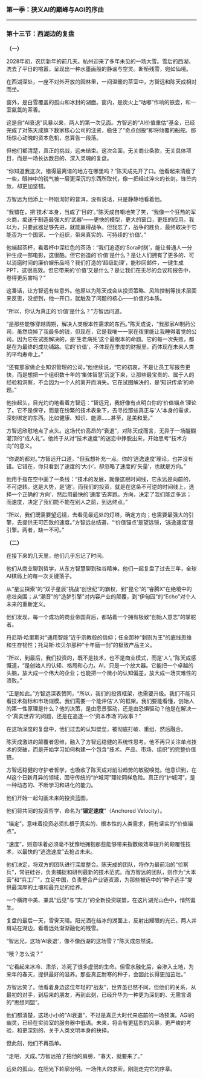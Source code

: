 ### **第一季：狭义AI的巅峰与AGI的序曲**

---

### **第十三节：西湖边的复盘**

**（一）**

2028年初，农历新年的前几天。杭州迎来了多年未见的一场大雪。雪后的西湖，洗去了平日的喧嚣，呈现出一种水墨画般的静谧与空灵。断桥残雪，宛如仙境。

在西湖深处，一座不对外开放的园林里，一间温暖的茶室中，方智远和陈天成相对而坐。

窗外，是白雪覆盖的孤山和冰封的湖面。窗内，是炭火上“咕嘟”作响的铁壶，和一室氤氲的茶香。

这是自“AI衰退”风暴以来，两人的第一次见面。方智远的“AI价值重估”基金，已经完成了对陈天成旗下数家核心公司的注资，稳住了“奇点创投”即将倾覆的船舵。那场惊心动魄的资本危机，总算告一段落。

但他们都清楚，真正的挑战，远未结束。这次会面，无关商业条款，无关具体项目，而是一场长达数日的、深入灵魂的复盘。

“你知道我这次，错得最离谱的地方在哪里吗？”陈天成先开了口。他看起来清瘦了一些，眼神中的锐气被一层更深沉的东西所取代，像一把经过淬火的长剑，锋芒内敛，却更加坚韧。

方智远为他添上一杯刚沏好的普洱，没有说话，只是静静地看着他。

“我错在，把‘技术’本身，当成了‘目的’。”陈天成自嘲地笑了笑，“我像一个狂热的军火商，痴迷于制造最强大的‘武器’——更快的模型，更大的窗口，更炫的应用。我以为，只要武器足够先进，就能赢得战争。但我忘了，战争的胜负，最终取决于它能否为一个国家、一个组织，带来真实的、可持续的‘价值’。”

他端起茶杯，看着杯中深红色的茶汤：“我们追逐的‘Sora时刻’，能让普通人一分钟生成一部电影，这很酷。但它创造的‘价值’是什么？是让人们拥有了更多的、可以消磨时间的廉价娱乐品吗？我们打造的‘超级助理’，能秒回邮件，一键生成PPT，这很高效。但它带来的‘价值’又是什么？是让我们在无尽的会议和报告中，卷得更厉害吗？”

这番话，让方智远有些意外。他原以为陈天成会从投资策略、风险控制等技术层面来反思，没想到，他一开口，就触及了问题的核心——价值的本质。

“所以，你认为真正的‘价值’是什么？”方智远问道。

“是那些能够穿越周期，解决人类根本性需求的东西。”陈天成说，“我那家AI制药公司，虽然烧掉了我最多的钱，但现在，它是我唯一一家在夜里能让我睡得着觉的公司。因为它在试图解决的，是‘生老病死’这个最根本的命题。它的每一次失败，都是在为最终的成功铺路。它的‘价值’，不体现在季度的财报里，而体现在未来人类的平均寿命上。”

“还有那家做企业知识管理的公司，”他继续说，“它的初衷，不是让员工写报告更快，而是想把一个组织数十年的‘集体智慧’沉淀下来，让那些最宝贵的、属于人的经验和洞察，不会因为一个人的离开而消失。它在试图解决的，是‘知识传承’的命题。”

他抬起头，目光灼灼地看着方智远：“智远兄，我好像有点明白你的‘价值锚点’理论了。它不是保守，而是在纷繁的技术表象下，去寻找那些真正与‘人’本身的需求，深刻绑定的东西。比如健康、知识、能源……甚至，是美和爱。”

方智远欣慰地点了点头。这场代价高昂的“衰退”，对陈天成而言，无异于一场醍醐灌顶的“成人礼”。他终于从对“技术速度”的迷恋中挣脱出来，开始思考“技术方向”的意义。

“你说的都对。”方智远开口道，“但我想补充一点。你的‘逃逸速度’理论，也并没有错。它错在，你只看到了速度的‘大小’，却忽略了速度的‘矢量’，也就是方向。”

他用手指在空中画了一条线：“技术的发展，就像这根时间线，它永远是向前的，不可逆转。这是大势，是‘道’。而我们的投资，就是在这条不可逆的时间线上，选择一个正确的‘方向’，然后用最快的‘速度’去奔跑。方向，决定了我们能走多远；而速度，决定了我们能不能在别人之前，到达终点。”

“所以，我们既需要望远镜，去看见最远处的灯塔，确定方向；也需要最强大的引擎，去提供无可匹敌的速度。”方智远总结道，“‘价值锚点’是望远镜，‘逃逸速度’是引擎。两者，缺一不可。”

**（二）**

在接下来的几天里，他们几乎忘记了时间。

他们从商业聊到哲学，从东方智慧聊到硅谷精神。他们一起复盘了过去三年，全球AI棋局上的每一次关键落子。

从“星尘探索”的“双子星辰”挑战“创世纪”的霸权，到“昆仑”的“睿腾X”在绝境中的悲壮突围；从“潮音”的“造梦引擎”对内容产业的颠覆，到“伊甸园”的“Echo”对个人未来的重新定义。

他们发现，每一个成功的商业帝国背后，都站着一个拥有极致“创始人意志”的掌舵者。

丹尼斯·哈里斯对“通用智能”近乎宗教般的信仰；任全那种“剩则为王”的底线思维和生存韧性；托马斯·坎贝尔那种“十年磨一剑”的极致产品主义。

“所以，到最后，我们投资的，既不是技术，也不是商业模式，而是‘人’。”陈天成感慨道，“是创始人的认知、格局和心力。AI，只是一个放大器。它能把一个卓越的头脑，放大成一个伟大的企业；也能把一个微小的认知偏差，放大成一场灾难性的溃败。”

“正是如此。”方智远深表赞同，“所以，我们的投资框架，也需要升级。我们不能只看技术指标和市场规模。我们需要一个能评估‘人’的框架。我们要能看懂，创始人的第一性原理是什么？他的决策，是由愿景驱动，还是由恐惧驱动？他是在解决一个‘真实世界’的问题，还是在追逐一个‘资本市场’的故事？”

在这场深度的复盘中，他们过去的认知壁垒，被彻底打破、重组、然后融合。

陈天成激进的颠覆者思维，融入了方智远稳健的系统性思考。他不再只关注单点技术的突破，而是开始学习如何构建一个包含“技术、产品、市场、组织”的完整价值链。

方智远稳健的守护者哲学，也吸收了陈天成对前沿趋势的敏锐嗅觉。他意识到，在AI这个日新月异的领域，固守传统的“护城河”理论同样危险。真正的“护城河”，是一种动态的、不断学习和进化的能力。

他们开始一起勾画未来的投资蓝图。

他们将共同的投资哲学，命名为“**锚定速度**”（Anchored Velocity）。

“锚定”，意味着投资必须扎根于真实的、根本性的人类需求，拥有坚实的“价值锚点”。

“速度”，则意味着必须毫不犹豫地拥抱那些能够带来指数级效率提升的颠覆性技术，以最快的“逃逸速度”去抢占未来。

他们决定，将双方的团队进行深度整合。陈天成的团队，将作为最前沿的“侦察兵”，常驻硅谷，负责捕捉和研判最新的技术范式。而方智远的团队，则作为“大本营”和“兵工厂”，立足中国，负责整合产业链资源，为那些被选中的“种子选手”提供最深厚的土壤和最充足的给养。

一个横跨中美、兼具“远见”与“实力”的全新投资联盟，在这片湖光山色中，悄然诞生。

复盘的最后一天，雪霁天晴。阳光洒在结冰的湖面上，反射出耀眼的光芒。两人并肩站在湖边，看着远处渐渐融化的残雪。

“智远兄，这场‘AI衰退’，像不像西湖的这场雪？”陈天成忽然说。

“哦？怎么说？”

“它看起来冰冷、肃杀，冻死了很多虚弱的生命。但雪水融化后，会渗入土地，为来年的春天，提供最好的滋养。那些真正耐寒的种子，会因此长得更加茁壮。”

方智远笑了。他看着身边这位年轻的“战友”，世界虽已然不同，但他们的关系，从最初的对手，到后来的朋友，再到此刻，已经升华为一种更为深刻的、无需言语的“思想同盟”。

他们都清楚，这场小小的“AI衰退”，不过是真正大时代来临前的一场预演。AGI的幽灵，已经在实验室的服务器中低语。未来，将会有更猛烈的风暴，更严峻的考验，和更深刻的、关于人类文明本身的抉择。

但此刻，他们不再孤单。

“走吧，天成。”方智远拍了拍他的肩膀，“春天，就要来了。”

远处的孤山，在阳光下轮廓分明。一场伟大的求索，刚刚走完它的序章。
